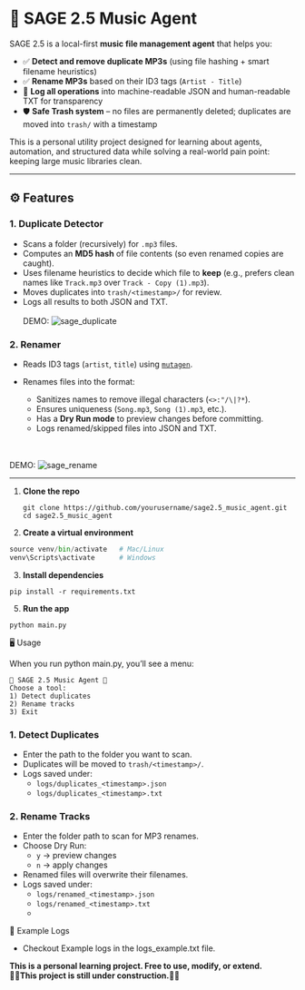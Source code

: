 # 🎵 SAGE 2.5 Music Agent  

SAGE 2.5 is a local-first **music file management agent** that helps you:  

- ✅ **Detect and remove duplicate MP3s** (using file hashing + smart filename heuristics)  
- ✅ **Rename MP3s** based on their ID3 tags (`Artist - Title`)  
- 📂 **Log all operations** into machine-readable JSON and human-readable TXT for transparency  
- 🛡️ **Safe Trash system** – no files are permanently deleted; duplicates are moved into `trash/` with a timestamp  

This is a personal utility project designed for learning about agents, automation, and structured data while solving a real-world pain point: keeping large music libraries clean.  

---

## ⚙️ Features  

### 1. Duplicate Detector  
- Scans a folder (recursively) for `.mp3` files.  
- Computes an **MD5 hash** of file contents (so even renamed copies are caught).  
- Uses filename heuristics to decide which file to **keep** (e.g., prefers clean names like `Track.mp3` over `Track - Copy (1).mp3`).  
- Moves duplicates into `trash/<timestamp>/` for review.  
- Logs all results to both JSON and TXT.
  </br>
  </br>
DEMO:
![sage_duplicate](https://github.com/user-attachments/assets/c1b00ebe-2d8b-4b8a-bd53-129d31fa80f5)

### 2. Renamer  
- Reads ID3 tags (`artist`, `title`) using [`mutagen`](https://mutagen.readthedocs.io/).  
- Renames files into the format:

  - Sanitizes names to remove illegal characters (`<>:"/\|?*`).  
  - Ensures uniqueness (`Song.mp3`, `Song (1).mp3`, etc.).  
  - Has a **Dry Run mode** to preview changes before committing.  
  - Logs renamed/skipped files into JSON and TXT.
  </br>
  </br>
DEMO:
![sage_rename](https://github.com/user-attachments/assets/a2fe9bd9-7a5e-40dd-a76f-a65300f84adf)

---

1. **Clone the repo**
   ```
   git clone https://github.com/yourusername/sage2.5_music_agent.git
   cd sage2.5_music_agent
   
2. **Create a virtual environment**
```python -m venv venv
source venv/bin/activate   # Mac/Linux
venv\Scripts\activate      # Windows
```

3. **Install dependencies**
```
pip install -r requirements.txt
```

5. **Run the app**
```
python main.py
```

🖥️ Usage

When you run python main.py, you’ll see a menu:
```
🎵 SAGE 2.5 Music Agent 🎵
Choose a tool:
1) Detect duplicates
2) Rename tracks
3) Exit
```
### 1. Detect Duplicates
- Enter the path to the folder you want to scan.  
- Duplicates will be moved to `trash/<timestamp>/`.  
- Logs saved under:
  - `logs/duplicates_<timestamp>.json`
  - `logs/duplicates_<timestamp>.txt`

### 2. Rename Tracks
- Enter the folder path to scan for MP3 renames.  
- Choose Dry Run:
  - `y` → preview changes
  - `n` → apply changes  
- Renamed files will overwrite their filenames.  
- Logs saved under:
  - `logs/renamed_<timestamp>.json`
  - `logs/renamed_<timestamp>.txt`
  - 
📑 Example Logs
- Checkout Example logs in the logs_example.txt file.

**This is a personal learning project. Free to use, modify, or extend.**
</br>
👷‍♂️**This project is still under construction.**👷‍♂️
